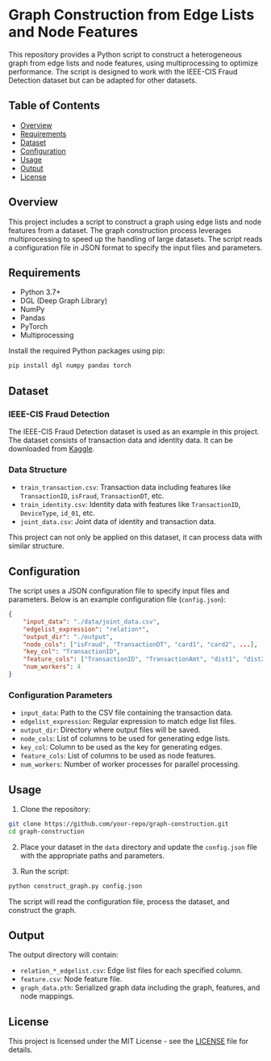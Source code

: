 # Graph Construction from Edge Lists and Node Features

This repository provides a Python script to construct a heterogeneous graph from edge lists and node features, using multiprocessing to optimize performance. The script is designed to work with the IEEE-CIS Fraud Detection dataset but can be adapted for other datasets.

## Table of Contents
- [Overview](#overview)
- [Requirements](#requirements)
- [Dataset](#dataset)
- [Configuration](#configuration)
- [Usage](#usage)
- [Output](#output)
- [License](#license)

## Overview

This project includes a script to construct a graph using edge lists and node features from a dataset. The graph construction process leverages multiprocessing to speed up the handling of large datasets. The script reads a configuration file in JSON format to specify the input files and parameters.

## Requirements

- Python 3.7+
- DGL (Deep Graph Library)
- NumPy
- Pandas
- PyTorch
- Multiprocessing

Install the required Python packages using pip:

```bash
pip install dgl numpy pandas torch
```

## Dataset

### IEEE-CIS Fraud Detection

The IEEE-CIS Fraud Detection dataset is used as an example in this project. The dataset consists of transaction data and identity data. It can be downloaded from [Kaggle](https://www.kaggle.com/c/ieee-fraud-detection/data).

### Data Structure

- `train_transaction.csv`: Transaction data including features like `TransactionID`, `isFraud`, `TransactionDT`, etc.
- `train_identity.csv`: Identity data with features like `TransactionID`, `DeviceType`, `id_01`, etc.
- `joint_data.csv`: Joint data of identity and transaction data.

This project can not only be applied on this dataset, it can process data with similar structure.

## Configuration

The script uses a JSON configuration file to specify input files and parameters. Below is an example configuration file (`config.json`):

```json
{
    "input_data": "./data/joint_data.csv",
    "edgelist_expression": "relation*",
    "output_dir": "./output",
    "node_cols": ["isFraud", "TransactionDT", "card1", "card2", ...],
    "key_col": "TransactionID",
    "feature_cols": ["TransactionID", "TransactionAmt", "dist1", "dist2", "C1", "C2", "C3", "C4", "C5", "C6", "C7", ...],
    "num_workers": 4
}
```

### Configuration Parameters

- `input_data`: Path to the CSV file containing the transaction data.
- `edgelist_expression`: Regular expression to match edge list files.
- `output_dir`: Directory where output files will be saved.
- `node_cols`: List of columns to be used for generating edge lists.
- `key_col`: Column to be used as the key for generating edges.
- `feature_cols`: List of columns to be used as node features.
- `num_workers`: Number of worker processes for parallel processing.

## Usage

1. Clone the repository:

```bash
git clone https://github.com/your-repo/graph-construction.git
cd graph-construction
```

2. Place your dataset in the `data` directory and update the `config.json` file with the appropriate paths and parameters.

3. Run the script:

```bash
python construct_graph.py config.json
```

The script will read the configuration file, process the dataset, and construct the graph.

## Output

The output directory will contain:
- `relation_*_edgelist.csv`: Edge list files for each specified column.
- `feature.csv`: Node feature file.
- `graph_data.pth`: Serialized graph data including the graph, features, and node mappings.

## License

This project is licensed under the MIT License - see the [LICENSE](LICENSE) file for details.
